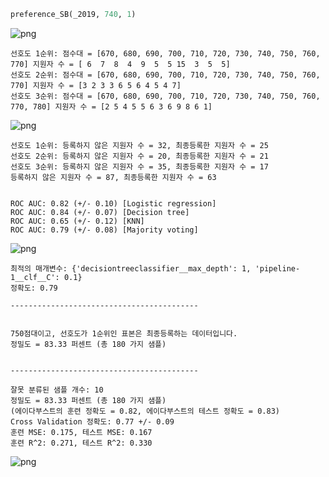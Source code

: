 ```python
preference_SB(_2019, 740, 1)
```


![png](output_0_0.png)


    선호도 1순위: 점수대 = [670, 680, 690, 700, 710, 720, 730, 740, 750, 760, 770] 지원자 수 = [ 6  7  8  4  9  5  5 15  3  5  5]
    선호도 2순위: 점수대 = [670, 680, 690, 700, 710, 720, 730, 740, 750, 760, 770] 지원자 수 = [3 2 3 3 6 5 6 4 5 4 7]
    선호도 3순위: 점수대 = [670, 680, 690, 700, 710, 720, 730, 740, 750, 760, 770, 780] 지원자 수 = [2 5 4 5 5 6 3 6 9 8 6 1]
    


![png](output_0_2.png)


    선호도 1순위: 등록하지 않은 지원자 수 = 32, 최종등록한 지원자 수 = 25
    선호도 2순위: 등록하지 않은 지원자 수 = 20, 최종등록한 지원자 수 = 21
    선호도 3순위: 등록하지 않은 지원자 수 = 35, 최종등록한 지원자 수 = 17
    등록하지 않은 지원자 수 = 87, 최종등록한 지원자 수 = 63
    
    
    ROC AUC: 0.82 (+/- 0.10) [Logistic regression]
    ROC AUC: 0.84 (+/- 0.07) [Decision tree]
    ROC AUC: 0.65 (+/- 0.12) [KNN]
    ROC AUC: 0.79 (+/- 0.08) [Majority voting]
    


![png](output_0_4.png)


    
    최적의 매개변수: {'decisiontreeclassifier__max_depth': 1, 'pipeline-1__clf__C': 0.1}
    정확도: 0.79
    
    ------------------------------------------
    
    
    750점대이고, 선호도가 1순위인 표본은 최종등록하는 데이터입니다.
    정밀도 = 83.33 퍼센트 (총 180 가지 샘플)
    
    
    ------------------------------------------
    
    잘못 분류된 샘플 개수: 10
    정밀도 = 83.33 퍼센트 (총 180 가지 샘플)
    (에이다부스트의 훈련 정확도 = 0.82, 에이다부스트의 테스트 정확도 = 0.83)
    Cross Validation 정확도: 0.77 +/- 0.09
    훈련 MSE: 0.175, 테스트 MSE: 0.167
    훈련 R^2: 0.271, 테스트 R^2: 0.330
    
    


![png](output_0_6.png)



```python

```
